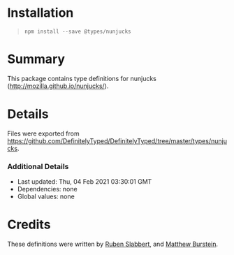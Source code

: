 # Installation
> `npm install --save @types/nunjucks`

# Summary
This package contains type definitions for nunjucks (http://mozilla.github.io/nunjucks/).

# Details
Files were exported from https://github.com/DefinitelyTyped/DefinitelyTyped/tree/master/types/nunjucks.

### Additional Details
 * Last updated: Thu, 04 Feb 2021 03:30:01 GMT
 * Dependencies: none
 * Global values: none

# Credits
These definitions were written by [Ruben Slabbert](https://github.com/RubenSlabbert), and [Matthew Burstein](https://github.com/MatthewBurstein).
